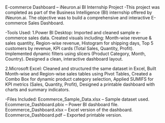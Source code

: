 E-commerce Dashboard – iNeuron.ai BI Internship Project
-This project was completed as part of the Business Intelligence (BI) internship offered by iNeuron.ai. The objective was to build a comprehensive and interactive E-commerce Sales Dashboard.

-Tools Used:
1.Power BI Desktop: Imported and cleaned sample e-commerce sales data.
                    Created visuals including: Month-wise revenue & sales quantity, Region-wise revenue, Histogram for shipping days, Top 5 customers by revenue, KPI cards (Total Sales, Quantity, Profit).
                    Implemented dynamic filters using slicers (Product Category, Month, Country).
                    Designed a clean, interactive dashboard layout.

2.Microsoft Excel: Cleaned and structured the same dataset in Excel, Built Month-wise and Region-wise sales tables using Pivot Tables, Created a Combo Box for dynamic product category selection, Applied SUMIFS for KPI metrics (Sales, Quantity, Profit), Designed a printable dashboard with charts and summary indicators.

-Files Included:
Ecommerce_Sample_Data.xlsx – Sample dataset used.
Ecommerce_Dashboard.pbix – Power BI dashboard file.
Ecommerce_Dashboard.xlsx – Excel version of the dashboard.
Ecommerce_Dashboard.pdf – Exported printable version.
